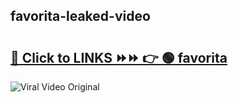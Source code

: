
 ## favorita-leaked-video 

# <h2><a href="https://clipsfans.com/favorita&ref=git">🔗 Click to LINKS ⏩⏩ 👉 🟢 favorita </a></h2>

<a href="https://clipsfans.com/favorita&ref=git" rel="nofollow" data-target="animated-image.originalLink"><img src="https://i.ibb.co.com/xMMVF88/686577567.gif" alt="Viral Video Original" style="max-width: 100%; display: inline-block;" data-target="animated-image.originalImage"></a>
